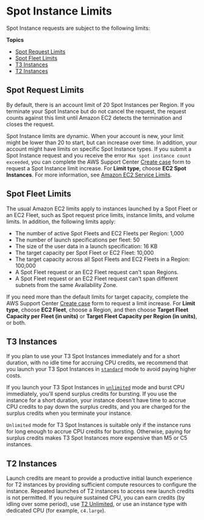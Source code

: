 # Spot Instance Limits<a name="using-spot-limits"></a>

Spot Instance requests are subject to the following limits:

**Topics**
+ [Spot Request Limits](#spot-limits-general)
+ [Spot Fleet Limits](#spot-fleet-limitations)
+ [T3 Instances](#t3-spot-instances)
+ [T2 Instances](#t2-spot-instances)

## Spot Request Limits<a name="spot-limits-general"></a>

By default, there is an account limit of 20 Spot Instances per Region\. If you terminate your Spot Instance but do not cancel the request, the request counts against this limit until Amazon EC2 detects the termination and closes the request\.

Spot Instance limits are dynamic\. When your account is new, your limit might be lower than 20 to start, but can increase over time\. In addition, your account might have limits on specific Spot Instance types\. If you submit a Spot Instance request and you receive the error `Max spot instance count exceeded`, you can complete the AWS Support Center [Create case](https://console.aws.amazon.com/support/home#/case/create?issueType=service-limit-increase&limitType=service-code-ec2-spot-instances) form to request a Spot Instance limit increase\. For **Limit type**, choose **EC2 Spot Instances**\. For more information, see [Amazon EC2 Service Limits](ec2-resource-limits.md)\.

## Spot Fleet Limits<a name="spot-fleet-limitations"></a>

The usual Amazon EC2 limits apply to instances launched by a Spot Fleet or an EC2 Fleet, such as Spot request price limits, instance limits, and volume limits\. In addition, the following limits apply:
+ The number of active Spot Fleets and EC2 Fleets per Region: 1,000
+ The number of launch specifications per fleet: 50
+ The size of the user data in a launch specification: 16 KB
+ The target capacity per Spot Fleet or EC2 Fleet: 10,000
+ The target capacity across all Spot Fleets and EC2 Fleets in a Region: 100,000
+ A Spot Fleet request or an EC2 Fleet request can't span Regions\.
+ A Spot Fleet request or an EC2 Fleet request can't span different subnets from the same Availability Zone\.

If you need more than the default limits for target capacity, complete the AWS Support Center [Create case](https://console.aws.amazon.com/support/home#/case/create?issueType=service-limit-increase&limitType=service-code-ec2-fleet) form to request a limit increase\. For **Limit type**, choose **EC2 Fleet**, choose a Region, and then choose **Target Fleet Capacity per Fleet \(in units\)** or **Target Fleet Capacity per Region \(in units\)**, or both\.

## T3 Instances<a name="t3-spot-instances"></a>

If you plan to use your T3 Spot Instances immediately and for a short duration, with no idle time for accruing CPU credits, we recommend that you launch your T3 Spot Instances in [`standard`](burstable-performance-instances-standard-mode.md) mode to avoid paying higher costs\.

If you launch your T3 Spot Instances in [`unlimited`](burstable-performance-instances-unlimited-mode.md) mode and burst CPU immediately, you'll spend surplus credits for bursting\. If you use the instance for a short duration, your instance doesn't have time to accrue CPU credits to pay down the surplus credits, and you are charged for the surplus credits when you terminate your instance\.

`Unlimited` mode for T3 Spot Instances is suitable only if the instance runs for long enough to accrue CPU credits for bursting\. Otherwise, paying for surplus credits makes T3 Spot Instances more expensive than M5 or C5 instances\.

## T2 Instances<a name="t2-spot-instances"></a>

Launch credits are meant to provide a productive initial launch experience for T2 instances by providing sufficient compute resources to configure the instance\. Repeated launches of T2 instances to access new launch credits is not permitted\. If you require sustained CPU, you can earn credits \(by idling over some period\), use [T2 Unlimited](burstable-performance-instances-unlimited-mode.md), or use an instance type with dedicated CPU \(for example, `c4.large`\)\.